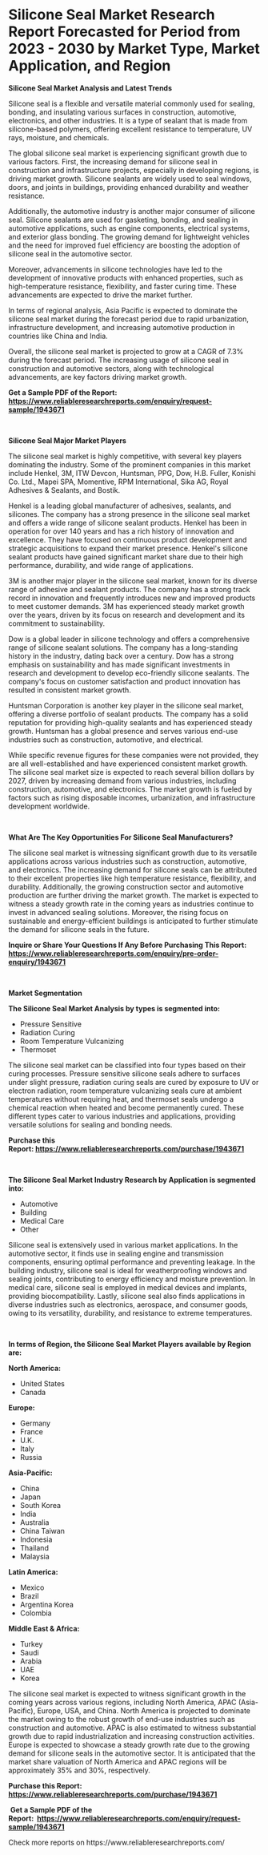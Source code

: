<p><h1>Silicone Seal Market Research Report Forecasted for Period from 2023 -  2030 by Market Type, Market Application, and Region</h1></p><p><strong>Silicone Seal Market Analysis and Latest Trends</strong></p>
<p><p>Silicone seal is a flexible and versatile material commonly used for sealing, bonding, and insulating various surfaces in construction, automotive, electronics, and other industries. It is a type of sealant that is made from silicone-based polymers, offering excellent resistance to temperature, UV rays, moisture, and chemicals.</p><p>The global silicone seal market is experiencing significant growth due to various factors. First, the increasing demand for silicone seal in construction and infrastructure projects, especially in developing regions, is driving market growth. Silicone sealants are widely used to seal windows, doors, and joints in buildings, providing enhanced durability and weather resistance.</p><p>Additionally, the automotive industry is another major consumer of silicone seal. Silicone sealants are used for gasketing, bonding, and sealing in automotive applications, such as engine components, electrical systems, and exterior glass bonding. The growing demand for lightweight vehicles and the need for improved fuel efficiency are boosting the adoption of silicone seal in the automotive sector.</p><p>Moreover, advancements in silicone technologies have led to the development of innovative products with enhanced properties, such as high-temperature resistance, flexibility, and faster curing time. These advancements are expected to drive the market further.</p><p>In terms of regional analysis, Asia Pacific is expected to dominate the silicone seal market during the forecast period due to rapid urbanization, infrastructure development, and increasing automotive production in countries like China and India.</p><p>Overall, the silicone seal market is projected to grow at a CAGR of 7.3% during the forecast period. The increasing usage of silicone seal in construction and automotive sectors, along with technological advancements, are key factors driving market growth.</p></p>
<p><strong>Get a Sample PDF of the Report:&nbsp; <a href="https://www.reliableresearchreports.com/enquiry/request-sample/1943671">https://www.reliableresearchreports.com/enquiry/request-sample/1943671</a></strong></p>
<p>&nbsp;</p>
<p><strong>Silicone Seal Major Market Players</strong></p>
<p><p>The silicone seal market is highly competitive, with several key players dominating the industry. Some of the prominent companies in this market include Henkel, 3M, ITW Devcon, Huntsman, PPG, Dow, H.B. Fuller, Konishi Co. Ltd., Mapei SPA, Momentive, RPM International, Sika AG, Royal Adhesives & Sealants, and Bostik.</p><p>Henkel is a leading global manufacturer of adhesives, sealants, and silicones. The company has a strong presence in the silicone seal market and offers a wide range of silicone sealant products. Henkel has been in operation for over 140 years and has a rich history of innovation and excellence. They have focused on continuous product development and strategic acquisitions to expand their market presence. Henkel's silicone sealant products have gained significant market share due to their high performance, durability, and wide range of applications.</p><p>3M is another major player in the silicone seal market, known for its diverse range of adhesive and sealant products. The company has a strong track record in innovation and frequently introduces new and improved products to meet customer demands. 3M has experienced steady market growth over the years, driven by its focus on research and development and its commitment to sustainability.</p><p>Dow is a global leader in silicone technology and offers a comprehensive range of silicone sealant solutions. The company has a long-standing history in the industry, dating back over a century. Dow has a strong emphasis on sustainability and has made significant investments in research and development to develop eco-friendly silicone sealants. The company's focus on customer satisfaction and product innovation has resulted in consistent market growth.</p><p>Huntsman Corporation is another key player in the silicone seal market, offering a diverse portfolio of sealant products. The company has a solid reputation for providing high-quality sealants and has experienced steady growth. Huntsman has a global presence and serves various end-use industries such as construction, automotive, and electrical.</p><p>While specific revenue figures for these companies were not provided, they are all well-established and have experienced consistent market growth. The silicone seal market size is expected to reach several billion dollars by 2027, driven by increasing demand from various industries, including construction, automotive, and electronics. The market growth is fueled by factors such as rising disposable incomes, urbanization, and infrastructure development worldwide.</p></p>
<p>&nbsp;</p>
<p><strong>What Are The Key Opportunities For Silicone Seal Manufacturers?</strong></p>
<p><p>The silicone seal market is witnessing significant growth due to its versatile applications across various industries such as construction, automotive, and electronics. The increasing demand for silicone seals can be attributed to their excellent properties like high temperature resistance, flexibility, and durability. Additionally, the growing construction sector and automotive production are further driving the market growth. The market is expected to witness a steady growth rate in the coming years as industries continue to invest in advanced sealing solutions. Moreover, the rising focus on sustainable and energy-efficient buildings is anticipated to further stimulate the demand for silicone seals in the future.</p></p>
<p><strong>Inquire or Share Your Questions If Any Before Purchasing This Report: <a href="https://www.reliableresearchreports.com/enquiry/pre-order-enquiry/1943671">https://www.reliableresearchreports.com/enquiry/pre-order-enquiry/1943671</a></strong></p>
<p>&nbsp;</p>
<p><strong>Market Segmentation</strong></p>
<p><strong>The Silicone Seal Market Analysis by types is segmented into:</strong></p>
<p><ul><li>Pressure Sensitive</li><li>Radiation Curing</li><li>Room Temperature Vulcanizing</li><li>Thermoset</li></ul></p>
<p><p>The silicone seal market can be classified into four types based on their curing processes. Pressure sensitive silicone seals adhere to surfaces under slight pressure, radiation curing seals are cured by exposure to UV or electron radiation, room temperature vulcanizing seals cure at ambient temperatures without requiring heat, and thermoset seals undergo a chemical reaction when heated and become permanently cured. These different types cater to various industries and applications, providing versatile solutions for sealing and bonding needs.</p></p>
<p><strong>Purchase this Report:&nbsp;<a href="https://www.reliableresearchreports.com/purchase/1943671">https://www.reliableresearchreports.com/purchase/1943671</a></strong></p>
<p>&nbsp;</p>
<p><strong>The Silicone Seal Market Industry Research by Application is segmented into:</strong></p>
<p><ul><li>Automotive</li><li>Building</li><li>Medical Care</li><li>Other</li></ul></p>
<p><p>Silicone seal is extensively used in various market applications. In the automotive sector, it finds use in sealing engine and transmission components, ensuring optimal performance and preventing leakage. In the building industry, silicone seal is ideal for weatherproofing windows and sealing joints, contributing to energy efficiency and moisture prevention. In medical care, silicone seal is employed in medical devices and implants, providing biocompatibility. Lastly, silicone seal also finds applications in diverse industries such as electronics, aerospace, and consumer goods, owing to its versatility, durability, and resistance to extreme temperatures.</p></p>
<p>&nbsp;</p>
<p><strong>In terms of Region, the Silicone Seal Market Players available by Region are:</strong></p>
<p>
    <p> <strong> North America: </strong>
        <ul>
            <li>United States</li>
            <li>Canada</li>
        </ul>
        </p> 
    <p> <strong> Europe: </strong>
        <ul>
            <li>Germany</li>
            <li>France</li>
            <li>U.K.</li>
            <li>Italy</li>
            <li>Russia</li>
        </ul>
        </p> 
    <p> <strong> Asia-Pacific: </strong>
        <ul>
            <li>China</li>
            <li>Japan</li>
            <li>South Korea</li>
            <li>India</li>
            <li>Australia</li>
            <li>China Taiwan</li>
            <li>Indonesia</li>
            <li>Thailand</li>
            <li>Malaysia</li>
        </ul>
        </p> 
    <p> <strong> Latin America: </strong>
        <ul>
            <li>Mexico</li>
            <li>Brazil</li>
            <li>Argentina Korea</li>
            <li>Colombia</li>
        </ul>
        </p> 
    <p> <strong> Middle East & Africa: </strong>
        <ul>
            <li>Turkey</li>
            <li>Saudi</li>
            <li>Arabia</li>
            <li>UAE</li>
            <li>Korea</li>
        </ul>
    </p>
    </p>
<p><p>The silicone seal market is expected to witness significant growth in the coming years across various regions, including North America, APAC (Asia-Pacific), Europe, USA, and China. North America is projected to dominate the market owing to the robust growth of end-use industries such as construction and automotive. APAC is also estimated to witness substantial growth due to rapid industrialization and increasing construction activities. Europe is expected to showcase a steady growth rate due to the growing demand for silicone seals in the automotive sector. It is anticipated that the market share valuation of North America and APAC regions will be approximately 35% and 30%, respectively.</p></p>
<p><strong>Purchase this Report: <a href="https://www.reliableresearchreports.com/purchase/1943671">https://www.reliableresearchreports.com/purchase/1943671</a></strong></p>
<p>&nbsp;<strong>Get a Sample PDF of the Report:&nbsp;&nbsp;<a href="https://www.reliableresearchreports.com/enquiry/request-sample/1943671">https://www.reliableresearchreports.com/enquiry/request-sample/1943671</a></strong></p>
<p><strong></strong></p>
<p>Check more reports on https://www.reliableresearchreports.com/</p>